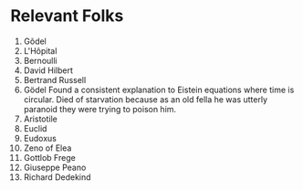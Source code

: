 # Relevant Folks


1. Gõdel
1. L'Hôpital
1. Bernoulli
1. David Hilbert
1. Bertrand Russell
1. Gödel
Found a consistent explanation to Eistein equations where time is circular. Died of starvation because as an old fella he was utterly paranoid they were trying to poison him.
1. Aristotile
1. Euclid
1. Eudoxus
1. Zeno of Elea
1. Gottlob Frege
1. Giuseppe Peano
1. Richard Dedekind